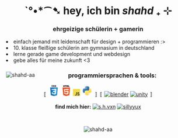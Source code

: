 <h1 align="center">ˋ°•*⁀➷ hey, ich bin <b><i>shahd</i></b> ₊ ⊹</h1>
<h3 align="center"> ehrgeizige schülerin + gamerin </h3>
<li> einfach jemand mit leidenschaft für design + programmieren :> </li>
<li> 10. klasse fleißige schülerin am gymnasium in deutschland </li>
<li> lerne gerade game development und webdesign </li>
<li> gebe alles für meine zukunft <3 </li>

<div align="center">
  <img align="left" src="https://github-readme-stats.vercel.app/api/top-langs?username=shahd-aa&show_icons=true&locale=en&layout=compact&theme=radical" alt="shahd-aa" />
  
  <div>
    <h3>programmiersprachen & tools:</h3>
    <p>
     〚 <a href="https://www.w3schools.com/css/" target="_blank" rel="noreferrer"><img src="https://raw.githubusercontent.com/devicons/devicon/master/icons/css3/css3-original-wordmark.svg" alt="css3" width="30" height="30"/></a>
      <a href="https://www.w3.org/html/" target="_blank" rel="noreferrer"><img src="https://raw.githubusercontent.com/devicons/devicon/master/icons/html5/html5-original-wordmark.svg" alt="html5" width="30" height="30"/></a>
      <a href="https://developer.mozilla.org/en-US/docs/Web/JavaScript" target="_blank" rel="noreferrer"><img src="https://raw.githubusercontent.com/devicons/devicon/master/icons/javascript/javascript-original.svg" alt="javascript" width="20" height="20"/></a>
      <a href="https://www.python.org" target="_blank" rel="noreferrer"><img src="https://raw.githubusercontent.com/devicons/devicon/master/icons/python/python-original.svg" alt="python" width="30" height="30"/></a> 〛
     〚  <a href="https://www.blender.org/" target="_blank" rel="noreferrer"><img src="https://download.blender.org/branding/community/blender_community_badge_white.svg" alt="blender" width="30" height="30"/></a>
      <a href="https://unity.com/" target="_blank" rel="noreferrer"><img src="https://www.vectorlogo.zone/logos/unity3d/unity3d-icon.svg" alt="unity" width="30" height="30"/></a> 〛
    </p>
    
  <p>
      <b>find mich hier:</b>
      <a href="https://instagram.com/s.h.vxn" target="blank"><img src="https://raw.githubusercontent.com/rahuldkjain/github-profile-readme-generator/master/src/images/icons/Social/instagram.svg" alt="s.h.vxn" height="20" width="30" /></a>
      <a href="https://discord.gg/sillyyux" target="blank"><img src="https://raw.githubusercontent.com/rahuldkjain/github-profile-readme-generator/master/src/images/icons/Social/discord.svg" alt="sillyyux" height="20" width="30" /></a>
    </p>
  </div>
</div>

<br clear="both"/>

<p align="center"><img src="https://komarev.com/ghpvc/?username=shahd-aa&label=Profile%20views&color=0e75b6&style=flat" alt="shahd-aa" /></p>

